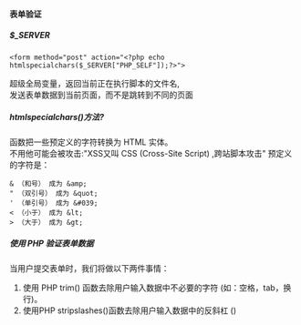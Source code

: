 #### 表单验证


##### $_SERVER
```
<form method="post" action="<?php echo htmlspecialchars($_SERVER["PHP_SELF"]);?>">
```
超级全局变量，返回当前正在执行脚本的文件名,   
发送表单数据到当前页面，而不是跳转到不同的页面

##### htmlspecialchars()方法?
函数把一些预定义的字符转换为 HTML 实体。  
不用他可能会被攻击:"XSS又叫 CSS (Cross-Site Script) ,跨站脚本攻击"
预定义的字符是：
```
& （和号） 成为 &amp;
" （双引号） 成为 &quot;
' （单引号） 成为 &#039;
< （小于） 成为 &lt;
> （大于） 成为 &gt;

```

##### 使用 PHP 验证表单数据
当用户提交表单时，我们将做以下两件事情：
1. 使用 PHP trim() 函数去除用户输入数据中不必要的字符 (如：空格，tab，换行)。
2. 使用PHP stripslashes()函数去除用户输入数据中的反斜杠 (\)